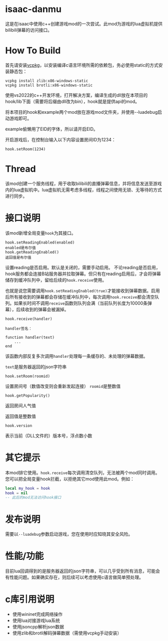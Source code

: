# isaac-danmu

这是在isaac中使用c++创建游戏mod的一次尝试。此mod为游戏的lua虚拟机提供bilibili弹幕的访问接口。

# How To Build

首先请安装[vcpkg](https://vcpkg.io/en/getting-started.html)，以安装编译c语言环境所需的依赖包，务必使用static的方式安装静态包：

```
vcpkg install zlib:x86-windows-static
vcpkg install brotli:x86-windows-static
```

使用vs2022的c++开发环境，打开解决方案，编译生成的dll放在本项目的hook/lib下面（需要将后缀由dll改为bin），hook就是提供api的mod。

将本项目的hook和example两个mod放在游戏mod文件夹，并使用--luadebug启动游戏即可。

example偷懒用了EID的字体，所以请开启EID。

开启游戏后，在控制台输入以下内容设置房间ID为1234：

```
hook.setRoom(1234)
```

# Thread

该mod创建一个服务线程，用于收取bilibili的直播弹幕信息，并将信息发送至游戏内的lua虚拟机中。lua虚拟机无需考虑多线程，线程之间使用无锁、无等待的方式进行同步。

# 接口说明

该mod新增全局变量`hook`为其接口。

```
hook.setReadingEnabled(enabled)
enabled是布尔值
hook.getReadingEnabled()
返回值是布尔值
```

设置reading是否启用。默认是关闭的，需要手动启用。
不论reading是否启用，hook服务都会连接B站服务器并拉取弹幕。但只有在reading启用后，才会将弹幕储存到缓冲队列中，留给后续的`hook.receive`使用。


也就是说您需要调用`hook.setReadingEnabled(true)`才能接收到弹幕数据。启用后所有接收到的弹幕都会存储在缓冲队列中，每次调用`hook.receive`都会清空队列。如果长时间不调用`receive`函数则队列会满（当前队列长度为10000条弹幕），后续收到的弹幕会被漏掉。
```
hook.receive(handler)

handler签名：

function handler(text)
	...
end

```
该函数内部反复多次调用`handler`处理每一条缓存的、未处理的弹幕数据。

`text`是服务器返回的json字符串

```
hook.setRoom(roomid)
```

设置房间号（数值改变则会重新发起连接）
`roomid`是整数值

```
hook.getPopularity()
```
返回房间人气值

返回值是整数值

```
hook.version
```

表示当前（DLL文件的）版本号，浮点数小数

# 其它提示

本mod排它使用。`hook.receive`每次调用清空队列，无法被两个mod同时调用。您可以把全局变量hook拦截，以拒绝其它mod使用此mod。例如：

```lua
local my_hook = hook
hook = nil
-- 此后的mod无法访问hook接口
```

# 发布说明

需要以`--luadebug`参数启动游戏，您在使用时应知晓其安全风险。

# 性能/功能

目前lua回调得到的是服务器返回的json字符串，可以几乎受到所有消息，可能会有性能问题。如果确实存在，则后续可以考虑使用c语言做简单预处理。

# c库引用说明

- 使用wininet完成网络操作
- 使用lua对接游戏lua系统
- 使用jsoncpp解析json数据
- 使用zlib和brotli解码弹幕数据（需使用vcpkg手动安装）

